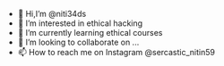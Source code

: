 - 👋 Hi,I’m @niti34ds 
- 👀 I’m interested in ethical hacking
- 🌱 I’m currently learning ethical courses
- 💞️ I’m looking to collaborate on ...
- 📫 How to reach me on Instagram @sercastic_nitin59

<!---
niti34ds/niti34ds is a ✨ special ✨ repository because its `README.md` (this file) appears on your GitHub profile.
You can click the Preview link to take a look at your changes.
--->
